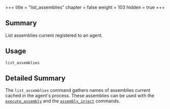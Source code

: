+++
title = "list_assemblies"
chapter = false
weight = 103
hidden = true
+++

## Summary
List assemblies current registered to an agent.

## Usage
```
list_assemblies
```

## Detailed Summary
The `list_assemblies` command gathers names of assemblies current cached in the agent's process. These assemblies can be used with the [`execute_assembly`](/agents/apollo/commands/execute_assembly/) and the [`assembly_inject`](/agents/apollo/commands/assembly_inject/) commands.